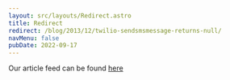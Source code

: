 ```yaml
---
layout: src/layouts/Redirect.astro
title: Redirect
redirect: /blog/2013/12/twilio-sendsmsmessage-returns-null/
navMenu: false
pubDate: 2022-09-17
---
```

<div>
Our article feed can be found <a href="/blog/2013/12/twilio-sendsmsmessage-returns-null/">here</a>
</div>
